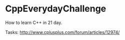# CppEverydayChallenge
How to learn C++ in 21 day.

Tasks: http://www.cplusplus.com/forum/articles/12974/
